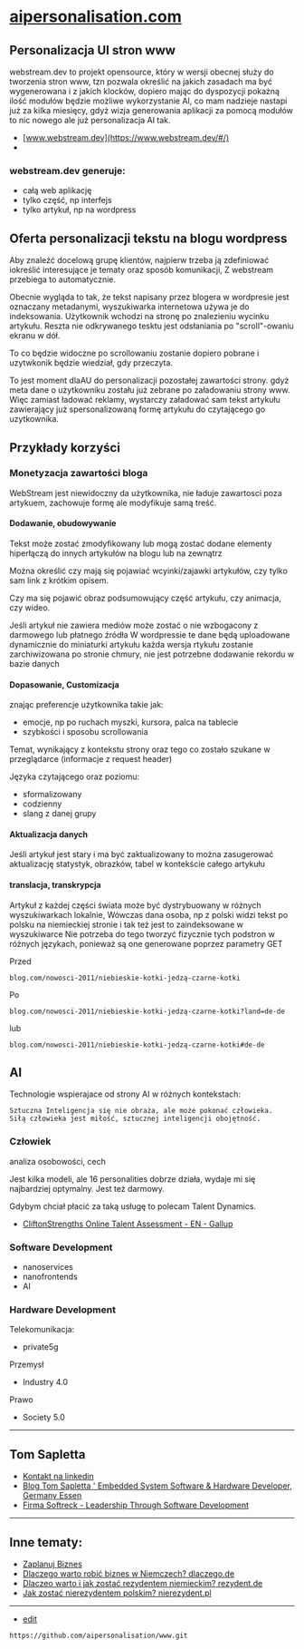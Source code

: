 # [aipersonalisation.com](https://www.aipersonalisation.com/)

## Personalizacja UI stron www

webstream.dev to projekt opensource, który w wersji obecnej służy do tworzenia stron www, tzn pozwala określić na jakich zasadach ma być wygenerowana i z jakich klocków, dopiero mając do dyspozycji pokażną ilość modułów będzie możliwe wykorzystanie AI, co mam nadzieje nastapi już za kilka miesięcy, gdyż wizja generowania aplikacji za pomocą modułów to nic nowego ale już personalizacja AI tak.

+ [www.webstream.dev](https://www.webstream.dev/#/)
+ 
### webstream.dev generuje:
+ całą web aplikację
+ tylko część, np interfejs
+ tylko artykuł, np na wordpress 


## Oferta personalizacji tekstu na blogu wordpress

Aby znaleźć docelową grupę klientów, najpierw trzeba ją zdefiniować iokreślić interesujące je tematy oraz sposób komunikacji,
Z webstream przebiega to automatycznie.

Obecnie wygląda to tak, że tekst napisany przez blogera w wordpresie jest oznaczany metadanymi, wyszukiwarka internetowa używa je do indeksowania.
Użytkownik wchodzi na stronę po znalezieniu wycinku artykułu.
Reszta nie odkrywanego tesktu jest odsłaniania po "scroll"-owaniu ekranu w dół.

To co będzie widoczne po scrollowaniu zostanie dopiero pobrane i uzytwkonik będzie wiedział, gdy przeczyta.

To jest moment dlaAU do personalizacji pozostałej zawartości strony.
gdyż meta dane o użytkowniku zostału już zebrane po załadowaniu strony www.
Więc zamiast ładować reklamy, wystarczy załadować sam tekst artykułu zawierający już spersonalizowaną formę artykułu do czytającego go uzytkownika.


## Przykłady korzyści

### Monetyzacja zawartości bloga

WebStream jest niewidoczny da użytkownika, nie ładuje zawartosci poza artykuem,
zachowuje formę ale modyfikuje samą treść.

#### Dodawanie, obudowywanie

Tekst może zostać zmodyfikowany lub mogą zostać dodane elementy hiperłączą do innych artykułów na blogu lub na zewnątrz

Można określić czy mają się pojawiać wcyinki/zajawki artykułów, czy tylko sam link z krótkim opisem.

Czy ma się pojawić obraz podsumowujący część artykułu, czy animacja, czy wideo.

Jeśli artykuł nie zawiera mediów może zostać o nie wzbogacony z darmowego lub płatnego źródła
W wordpressie te dane będą uploadowane dynamicznie do miniaturki artykułu
każda wersja rtykułu zostanie zarchiwizowana po stronie chmury, nie jest potrzebne dodawanie rekordu w bazie danych

#### Dopasowanie, Customizacja

znając preferencje użytkownika takie jak:
+ emocje, np po ruchach myszki, kursora, palca na tablecie
+ szybkości i sposobu scrollowania

Temat, wynikający z kontekstu strony oraz tego co zostało szukane w przeglądarce (informacje z request header)

Języka czytającego oraz poziomu:
+ sformalizowany 
+ codzienny
+ slang z danej grupy


#### Aktualizacja danych

Jeśli artykuł jest stary i ma być zaktualizowany to można zasugerować aktualizację statystyk, obrazków, tabel
w kontekście całego artykułu


#### translacja, transkrypcja

Artykuł z każdej części świata może być dystrybuowany w różnych wyszukiwarkach lokalnie,
Wówczas dana osoba, np z polski widzi tekst po polsku na niemieckiej stronie i tak też jest to zaindeksowane w wyszukiwarce
Nie potrzeba do tego tworzyć fizycznie tych podstron w różnych językach, ponieważ są one generowane poprzez parametry GET

Przed

    blog.com/nowosci-2011/niebieskie-kotki-jedzą-czarne-kotki


Po

    blog.com/nowosci-2011/niebieskie-kotki-jedzą-czarne-kotki?land=de-de

lub


    blog.com/nowosci-2011/niebieskie-kotki-jedzą-czarne-kotki#de-de



## AI

Technologie wspierajace od strony AI w różnych kontekstach:

    Sztuczna Inteligencja się nie obraża, ale może pokonać człowieka.
    Siłą człowieka jest miłość, sztucznej inteligencji obojętność.


### Człowiek

analiza osobowości, cech

Jest kilka modeli, ale 16 personalities dobrze działa, wydaje mi się najbardziej optymalny. Jest też darmowy.

Gdybym chciał płacić za taką usługę to polecam Talent Dynamics. 


+ [CliftonStrengths Online Talent Assessment - EN - Gallup](https://www.gallup.com/cliftonstrengths/en/home.aspx)

### Software Development

+ nanoservices
+ nanofrontends 
+ AI


### Hardware Development

Telekomunikacja: 
+ private5g

Przemysł
+ Industry 4.0

Prawo
+ Society 5.0



---

## Tom Sapletta
+ [Kontakt na linkedin](https://www.linkedin.com/in/tom-sapletta-com/)
+ [Blog Tom Sapletta ' Embedded System Software & Hardware Developer, Germany Essen](https://tom.sapletta.pl/)
+ [Firma Softreck - Leadership Through Software Development](https://softreck.pl/)

---


## Inne tematy:

+ [Zaplanuj Biznes](https://www.zaplanujbiznes.pl/)
+ [Dlaczego warto robić biznes w Niemczech? dlaczego.de](https://www.dlaczego.de)
+ [Dlaczeo warto i jak zostać rezydentem niemieckim? rezydent.de](https://www.rezydent.de)
+ [Jak zostać nierezydentem polskim? nierezydent.pl](https://www.nierezydent.pl/)


---

+ [edit](https://github.com/aipersonalisation/www/edit/main/README.md)

```
https://github.com/aipersonalisation/www.git
```
